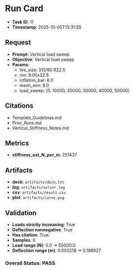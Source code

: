# Run Card

- **Task ID**: 11
- **Timestamp**: 2025-10-05T13:31:55

## Request
- **Prompt**: Vertical load sweep
- **Objective**: Vertical load sweep
- **Params:**
  - tire_size: 315/80 R22.5
  - rim: 9.00x22.5
  - inflation_bar: 8.0
  - mesh_mm: 8.0
  - load_sweep: [0, 10000, 20000, 30000, 40000, 50000]

## Citations
- Template_Guidelines.md
- Prior_Runs.md
- Vertical_Stiffness_Notes.md

## Metrics
- **stiffness_est_N_per_m**: 251437

## Artifacts
- **deck**: `artifacts/deck.txt`
- **log**: `artifacts/solver.log`
- **csv**: `artifacts/result.csv`
- **plot**: `artifacts/curve.png`

## Validation
- **Loads strictly increasing**: True
- **Deflection nonnegative**: True
- **Has citation**: True
- **Samples**: 6
- **Load range (N)**: 0.0 → 50000.0
- **Deflection range (m)**: 0.000218 → 0.198927

### Overall Status: **PASS**
